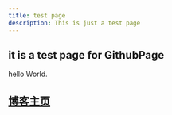 ```yaml
---
title: test page
description: This is just a test page
---
```


## it is a test page for GithubPage

hello World.

## [博客主页](https://blog.maxiang.vip/)
